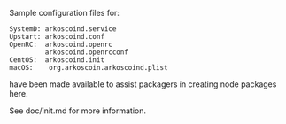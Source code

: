Sample configuration files for:
```
SystemD: arkoscoind.service
Upstart: arkoscoind.conf
OpenRC:  arkoscoind.openrc
         arkoscoind.openrcconf
CentOS:  arkoscoind.init
macOS:    org.arkoscoin.arkoscoind.plist
```
have been made available to assist packagers in creating node packages here.

See doc/init.md for more information.
